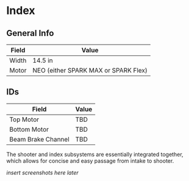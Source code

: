 # Index
## General Info
|Field|Value|
|-------|-------|
|Width|14.5 in|
|Motor|NEO (either SPARK MAX or SPARK Flex)|

## IDs
|Field|Value|
|-------|-------|
|Top Motor|TBD|
|Bottom Motor|TBD|
|Beam Brake Channel|TBD|

The shooter and index subsystems are essentially integrated together, which allows for concise and easy passage from intake to shooter.

*insert screenshots here later*
